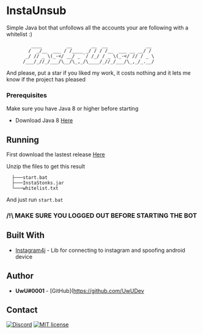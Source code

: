 # InstaUnsub
Simple Java bot that unfollows all the accounts your are following with a whitelist :)

```
         ____         __       __  __              __
        /  _/__  ___ / /____ _/ / / /__  ___ __ __/ /
       _/ // _ \(_-</ __/ _ `/ /_/ / _ \(_-</ // / _ \
      /___/_//_/___/\__/\_,_/\____/_//_/___/\_,_/_.__/
```

And please, put a star if you liked my work, it costs nothing and it lets me know if the project has pleased

### Prerequisites

Make sure you have Java 8 or higher before starting

* Download Java 8 [Here](https://www.java.com/download/)

## Running

First download the lastest release [Here](https://github.com/UwUDev/InstaUnsub/releases/latest/download/InstaUnsub.zip)

Unzip the files to get this result

```
  ├───start.bat
  ├───InstaStonks.jar
  └───whitelist.txt
```

And just run `start.bat`


### **/!\ __MAKE SURE YOU LOGGED OUT BEFORE STARTING THE BOT__**

## Built With

* [Instagram4j](https://github.com/instagram4j/instagram4j) - Lib for connecting to instagram and spoofing android device

## Author

* **UwU#0001** - [GitHub](https://github.com/UwUDev

## Contact
[![Discord](https://discordapp.com/api/guilds/752493878334193674/widget.png)](https://discord.gg/fjzQ9AD)
[![MIT license](https://img.shields.io/badge/-Telegram-blue.svg)](https://t.me/UwUDev)
